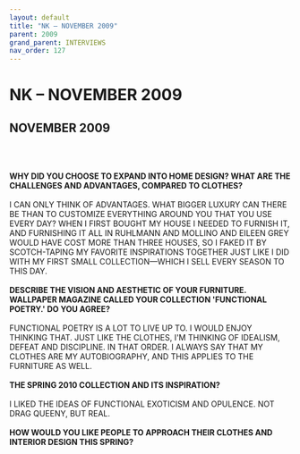 ```yaml
---
layout: default
title: "NK – NOVEMBER 2009"
parent: 2009
grand_parent: INTERVIEWS
nav_order: 127
---
```


# NK – NOVEMBER 2009
##  NOVEMBER 2009

<br><br></p>
<p><b>WHY DID YOU CHOOSE TO EXPAND INTO HOME DESIGN? WHAT ARE THE CHALLENGES AND ADVANTAGES, COMPARED TO CLOTHES?</b> <br />
<br />
I CAN ONLY THINK OF ADVANTAGES. WHAT BIGGER LUXURY CAN THERE BE THAN TO CUSTOMIZE EVERYTHING AROUND YOU THAT YOU USE EVERY DAY? WHEN I FIRST BOUGHT MY HOUSE I NEEDED TO FURNISH IT, AND FURNISHING IT ALL IN RUHLMANN AND MOLLINO AND EILEEN GREY WOULD HAVE COST MORE THAN THREE HOUSES, SO I FAKED IT BY SCOTCH-TAPING MY FAVORITE INSPIRATIONS TOGETHER JUST LIKE I DID WITH MY FIRST SMALL COLLECTION—WHICH I SELL EVERY SEASON TO THIS DAY. <br />
<br />
<b>DESCRIBE THE VISION AND AESTHETIC OF YOUR FURNITURE. WALLPAPER MAGAZINE CALLED YOUR COLLECTION 'FUNCTIONAL POETRY.' DO YOU AGREE?</b> <br />
<br />
FUNCTIONAL POETRY IS A LOT TO LIVE UP TO. I WOULD ENJOY THINKING THAT. JUST LIKE THE CLOTHES, I'M THINKING OF IDEALISM, DEFEAT AND DISCIPLINE. IN THAT ORDER. I ALWAYS SAY THAT MY CLOTHES ARE MY AUTOBIOGRAPHY, AND THIS APPLIES TO THE FURNITURE AS WELL. <br />
<br />
<b>THE SPRING 2010 COLLECTION AND ITS INSPIRATION?</b> <br />
<br />
I LIKED THE IDEAS OF FUNCTIONAL EXOTICISM AND OPULENCE. NOT DRAG QUEENY, BUT REAL. <br />
<br />
<b>HOW WOULD YOU LIKE PEOPLE TO APPROACH THEIR CLOTHES AND INTERIOR DESIGN THIS SPRING?</b> <br />
<br />


